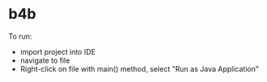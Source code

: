 # b4b

To run:
- import project into IDE
- navigate to file
- Right-click on file with main() method, select "Run as Java Application"
